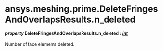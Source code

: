 # ansys.meshing.prime.DeleteFringesAndOverlapsResults.n_deleted

#### *property* DeleteFringesAndOverlapsResults.n_deleted *: [int](https://docs.python.org/3.11/library/functions.html#int)*

Number of face elements deleted.

<!-- !! processed by numpydoc !! -->
